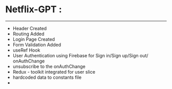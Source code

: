 
  # Netflix-GPT :
  ----------------
  - Header Created
  - Routing Added 
  - Login Page Created 
  - Form Validation Added 
  - useRef Hook
  - User Authentication using Firebase for Sign in/Sign up/Sign out/ onAuthChange
  - unsubscribe to the onAuthChange 
  - Redux - toolkit integrated for user slice 
  - hardcoded data to constants file 
  - 
